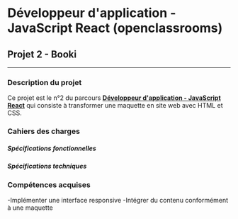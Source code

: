 # Développeur d'application - JavaScript React (openclassrooms)
## Projet 2 - Booki
------------
### Description du projet
Ce projet est le n°2 du parcours [**Développeur d'application - JavaScript React**](https://openclassrooms.com/fr/paths/516-developpeur-dapplication-javascript-react) qui consiste à transformer une maquette en site web avec HTML et CSS.
### Cahiers des charges
##### Spécifications fonctionnelles


##### Spécifications techniques


### Compétences acquises
-Implémenter une interface responsive
-Intégrer du contenu conformément à une maquette


